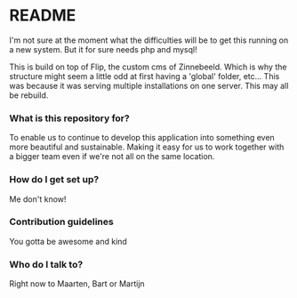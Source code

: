 # README #

I'm not sure at the moment what the difficulties will be to get this running on a new system. But it for sure needs php and mysql!

This is build on top of Flip, the custom cms of Zinnebeeld. Which is why the structure might seem a little odd at first having a 'global' folder, etc... This was because it was serving multiple installations on one server. This may all be rebuild.

### What is this repository for? ###

To enable us to continue to develop this application into something even more beautiful and sustainable. Making it easy for us to work together with a bigger team even if we're not all on the same location.

### How do I get set up? ###

Me don't know!

### Contribution guidelines ###

You gotta be awesome and kind

### Who do I talk to? ###

Right now to Maarten, Bart or Martijn
